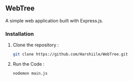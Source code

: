 ## **WebTree**

A simple web application built with Express.js.

### **Installation**

1. Clone the repository :
   ```bash
   git clone https://github.com/Harshiile/WebTree.git
1. Run the Code :
   ```bash
   nodemon main.js
